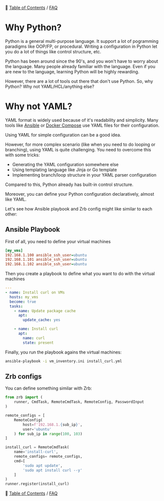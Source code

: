 🔖 [Table of Contents](../README.md) / [FAQ](README.md)

# Why Python?

Python is a general multi-purpose language. It support a lot of pogramming paradigms like OOP/FP, or procedural. Writing a configuration in Python let you do a lot of things like control structure, etc.

Python has been around since the 90's, and you won't have to worry about the language. Many people already familiar with the language. Even if you are new to the language, learning Python will be highly rewarding.

However, there are a lot of tools out there that don't use Python. So, why Python? Why not YAML/HCL/anything else?

# Why not YAML?

YAML format is widely used because of it's readability and simplicity. Many tools like [Ansible](https://docs.ansible.com/ansible/latest/playbook_guide/playbooks_intro.html) or [Docker Compose](https://docs.docker.com/compose/) use YAML files for their configuration.

Using YAML for simple configuration can be a good idea.

However, for more complex scenario (like when you need to do looping or branching), using YAML is quite challenging. You need to overcome this with some tricks:

- Generating the YAML configuration somewhere else
- Using templating language like Jinja or Go template
- Implementing branch/loop structure in your YAML parser configuration

Compared to this, Python already has built-in control structure.

Moreover, you can define your Python configuration declaratively, almost like YAML.

Let's see how Ansible playbook and Zrb config might like similar to each other:

## Ansible Playbook

First of all, you need to define your virtual machines

```ini
[my_vms]
192.168.1.100 ansible_ssh_user=ubuntu
192.168.1.101 ansible_ssh_user=ubuntu
192.168.1.102 ansible_ssh_user=ubuntu
```

Then you create a playbook to define what you want to do with the virtual machines

```yaml
---
- name: Install curl on VMs
  hosts: my_vms
  become: true
  tasks:
    - name: Update package cache
      apt:
        update_cache: yes

    - name: Install curl
      apt:
        name: curl
        state: present
```

Finally, you run the playbook agains the virtual machines:

```bash
ansible-playbook -i vm_inventory.ini install_curl.yml
```

## Zrb configs

You can define something similar with Zrb:

```python
from zrb import (
    runner, CmdTask, RemoteCmdTask, RemoteConfig, PasswordInput
)

remote_configs = [
    RemoteConfig(
        host=f'192.168.1.{sub_ip}',
        user='ubuntu'
    ) for sub_ip in range(100, 103)
]

install_curl = RemoteCmdTask(
    name='install-curl',
    remote_configs= remote_configs,
    cmd=[
        'sudo apt update',
        'sudo apt install curl --y'
    ]
)
runner.register(install_curl)
```


🔖 [Table of Contents](../README.md) / [FAQ](README.md)
